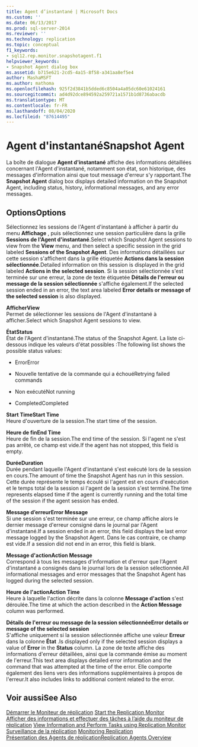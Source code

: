 ```yaml
---
title: Agent d’instantané | Microsoft Docs
ms.custom: ''
ms.date: 06/13/2017
ms.prod: sql-server-2014
ms.reviewer: ''
ms.technology: replication
ms.topic: conceptual
f1_keywords:
- sql12.rep.monitor.snapshotagent.f1
helpviewer_keywords:
- Snapshot Agent dialog box
ms.assetid: b715e621-2cd5-4a15-8f58-a341aa8ef5e4
author: MashaMSFT
ms.author: mathoma
ms.openlocfilehash: 925f2d3841b5dded6c8504a4a05dc60e61024161
ms.sourcegitcommit: ad4d92dce894592a259721a1571b1d8736abacdb
ms.translationtype: MT
ms.contentlocale: fr-FR
ms.lasthandoff: 08/04/2020
ms.locfileid: "87614495"
---
```

# <a name="snapshot-agent"></a><span data-ttu-id="d6843-102">Agent d'instantané</span><span class="sxs-lookup"><span data-stu-id="d6843-102">Snapshot Agent</span></span>
  <span data-ttu-id="d6843-103">La boîte de dialogue **Agent d'instantané** affiche des informations détaillées concernant l'Agent d'instantané, notamment son état, son historique, des messages d'information ainsi que tout message d'erreur s'y rapportant.</span><span class="sxs-lookup"><span data-stu-id="d6843-103">The **Snapshot Agent** dialog box displays detailed information on the Snapshot Agent, including status, history, informational messages, and any error messages.</span></span>  
  
## <a name="options"></a><span data-ttu-id="d6843-104">Options</span><span class="sxs-lookup"><span data-stu-id="d6843-104">Options</span></span>  
 <span data-ttu-id="d6843-105">Sélectionnez les sessions de l'Agent d'instantané à afficher à partir du menu **Affichage** , puis sélectionnez une session particulière dans la grille **Sessions de l'Agent d'instantané**.</span><span class="sxs-lookup"><span data-stu-id="d6843-105">Select which Snapshot Agent sessions to view from the **View** menu, and then select a specific session in the grid labeled **Sessions of the Snapshot Agent**.</span></span> <span data-ttu-id="d6843-106">Des informations détaillées sur cette session s'affichent dans la grille étiquetée **Actions dans la session sélectionnée**.</span><span class="sxs-lookup"><span data-stu-id="d6843-106">Detailed information on this session is displayed in the grid labeled **Actions in the selected session**.</span></span> <span data-ttu-id="d6843-107">Si la session sélectionnée s'est terminée sur une erreur, la zone de texte étiquetée **Détails de l'erreur ou message de la session sélectionnée** s'affiche également.</span><span class="sxs-lookup"><span data-stu-id="d6843-107">If the selected session ended in an error, the text area labeled **Error details or message of the selected session** is also displayed.</span></span>  
  
 <span data-ttu-id="d6843-108">**Afficher**</span><span class="sxs-lookup"><span data-stu-id="d6843-108">**View**</span></span>  
 <span data-ttu-id="d6843-109">Permet de sélectionner les sessions de l'Agent d'instantané à afficher.</span><span class="sxs-lookup"><span data-stu-id="d6843-109">Select which Snapshot Agent sessions to view.</span></span>  
  
 <span data-ttu-id="d6843-110">**État**</span><span class="sxs-lookup"><span data-stu-id="d6843-110">**Status**</span></span>  
 <span data-ttu-id="d6843-111">État de l'Agent d'instantané.</span><span class="sxs-lookup"><span data-stu-id="d6843-111">The status of the Snapshot Agent.</span></span> <span data-ttu-id="d6843-112">La liste ci-dessous indique les valeurs d'état possibles :</span><span class="sxs-lookup"><span data-stu-id="d6843-112">The following list shows the possible status values:</span></span>  
  
-   <span data-ttu-id="d6843-113">Error</span><span class="sxs-lookup"><span data-stu-id="d6843-113">Error</span></span>  
  
-   <span data-ttu-id="d6843-114">Nouvelle tentative de la commande qui a échoué</span><span class="sxs-lookup"><span data-stu-id="d6843-114">Retrying failed commands</span></span>  
  
-   <span data-ttu-id="d6843-115">Non exécuté</span><span class="sxs-lookup"><span data-stu-id="d6843-115">Not running</span></span>  
  
-   <span data-ttu-id="d6843-116">Completed</span><span class="sxs-lookup"><span data-stu-id="d6843-116">Completed</span></span>  
  
 <span data-ttu-id="d6843-117">**Start Time**</span><span class="sxs-lookup"><span data-stu-id="d6843-117">**Start Time**</span></span>  
 <span data-ttu-id="d6843-118">Heure d'ouverture de la session.</span><span class="sxs-lookup"><span data-stu-id="d6843-118">The start time of the session.</span></span>  
  
 <span data-ttu-id="d6843-119">**Heure de fin**</span><span class="sxs-lookup"><span data-stu-id="d6843-119">**End Time**</span></span>  
 <span data-ttu-id="d6843-120">Heure de fin de la session.</span><span class="sxs-lookup"><span data-stu-id="d6843-120">The end time of the session.</span></span> <span data-ttu-id="d6843-121">Si l'agent ne s'est pas arrêté, ce champ est vide.</span><span class="sxs-lookup"><span data-stu-id="d6843-121">If the agent has not stopped, this field is empty.</span></span>  
  
 <span data-ttu-id="d6843-122">**Durée**</span><span class="sxs-lookup"><span data-stu-id="d6843-122">**Duration**</span></span>  
 <span data-ttu-id="d6843-123">Durée pendant laquelle l'Agent d'instantané s'est exécuté lors de la session en cours.</span><span class="sxs-lookup"><span data-stu-id="d6843-123">The amount of time the Snapshot Agent has run in this session.</span></span> <span data-ttu-id="d6843-124">Cette durée représente le temps écoulé si l'agent est en cours d'exécution et le temps total de la session si l'agent de la session s'est terminé.</span><span class="sxs-lookup"><span data-stu-id="d6843-124">The time represents elapsed time if the agent is currently running and the total time of the session if the agent session has ended.</span></span>  
  
 <span data-ttu-id="d6843-125">**Message d’erreur**</span><span class="sxs-lookup"><span data-stu-id="d6843-125">**Error Message**</span></span>  
 <span data-ttu-id="d6843-126">Si une session s'est terminée sur une erreur, ce champ affiche alors le dernier message d'erreur consigné dans le journal par l'Agent d'instantané.</span><span class="sxs-lookup"><span data-stu-id="d6843-126">If a session ended in an error, this field displays the last error message logged by the Snapshot Agent.</span></span> <span data-ttu-id="d6843-127">Dans le cas contraire, ce champ est vide.</span><span class="sxs-lookup"><span data-stu-id="d6843-127">If a session did not end in an error, this field is blank.</span></span>  
  
 <span data-ttu-id="d6843-128">**Message d'action**</span><span class="sxs-lookup"><span data-stu-id="d6843-128">**Action Message**</span></span>  
 <span data-ttu-id="d6843-129">Correspond à tous les messages d'information et d'erreur que l'Agent d'instantané a consignés dans le journal lors de la session sélectionnée.</span><span class="sxs-lookup"><span data-stu-id="d6843-129">All informational messages and error messages that the Snapshot Agent has logged during the selected session.</span></span>  
  
 <span data-ttu-id="d6843-130">**Heure de l'action**</span><span class="sxs-lookup"><span data-stu-id="d6843-130">**Action Time**</span></span>  
 <span data-ttu-id="d6843-131">Heure à laquelle l'action décrite dans la colonne **Message d'action** s'est déroulée.</span><span class="sxs-lookup"><span data-stu-id="d6843-131">The time at which the action described in the **Action Message** column was performed.</span></span>  
  
 <span data-ttu-id="d6843-132">**Détails de l'erreur ou message de la session sélectionnée**</span><span class="sxs-lookup"><span data-stu-id="d6843-132">**Error details or message of the selected session**</span></span>  
 <span data-ttu-id="d6843-133">S'affiche uniquement si la session sélectionnée affiche une valeur **Erreur** dans la colonne **État** .</span><span class="sxs-lookup"><span data-stu-id="d6843-133">Is displayed only if the selected session displays a value of **Error** in the **Status** column.</span></span> <span data-ttu-id="d6843-134">La zone de texte affiche des informations d'erreur détaillées, ainsi que la commande émise au moment de l'erreur.</span><span class="sxs-lookup"><span data-stu-id="d6843-134">This text area displays detailed error information and the command that was attempted at the time of the error.</span></span> <span data-ttu-id="d6843-135">Elle comporte également des liens vers des informations supplémentaires à propos de l'erreur.</span><span class="sxs-lookup"><span data-stu-id="d6843-135">It also includes links to additional content related to the error.</span></span>  
  
## <a name="see-also"></a><span data-ttu-id="d6843-136">Voir aussi</span><span class="sxs-lookup"><span data-stu-id="d6843-136">See Also</span></span>  
 <span data-ttu-id="d6843-137">[Démarrer le Moniteur de réplication](monitor/start-the-replication-monitor.md) </span><span class="sxs-lookup"><span data-stu-id="d6843-137">[Start the Replication Monitor](monitor/start-the-replication-monitor.md) </span></span>  
 <span data-ttu-id="d6843-138">[Afficher des informations et effectuer des tâches à l’aide du moniteur de réplication](monitor/view-information-and-perform-tasks-replication-monitor.md) </span><span class="sxs-lookup"><span data-stu-id="d6843-138">[View Information and Perform Tasks using Replication Monitor](monitor/view-information-and-perform-tasks-replication-monitor.md) </span></span>  
 <span data-ttu-id="d6843-139">[Surveillance de la réplication](monitoring-replication.md) </span><span class="sxs-lookup"><span data-stu-id="d6843-139">[Monitoring Replication](monitoring-replication.md) </span></span>  
 [<span data-ttu-id="d6843-140">Présentation des Agents de réplication</span><span class="sxs-lookup"><span data-stu-id="d6843-140">Replication Agents Overview</span></span>](agents/replication-agents-overview.md)  
  
  

